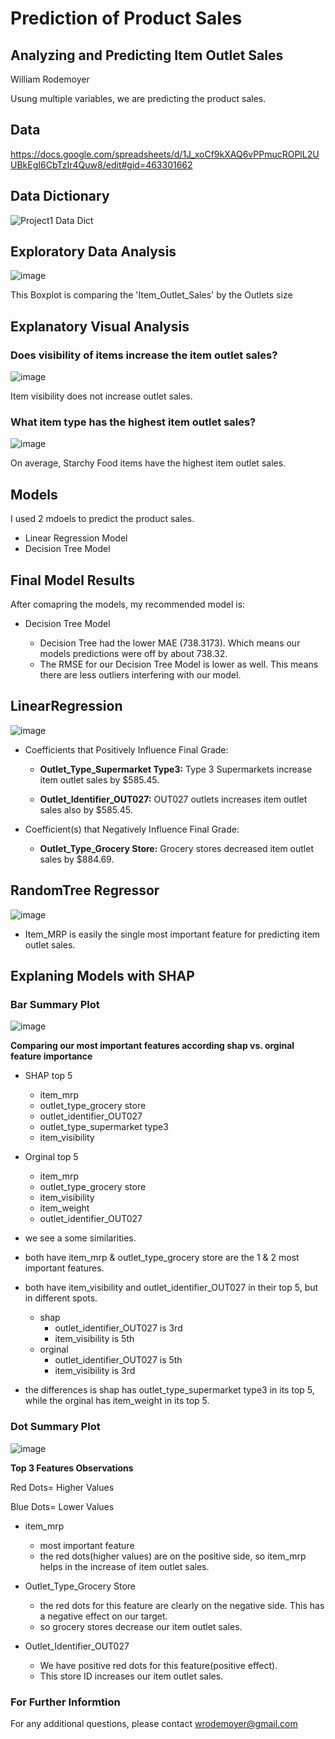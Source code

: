 # Prediction of Product Sales
## Analyzing and Predicting Item Outlet Sales
William Rodemoyer

Usung multiple variables, we are predicting the product sales. 

## Data
https://docs.google.com/spreadsheets/d/1J_xoCf9kXAQ6vPPmucROPlL2UUBkEgI6CbTzIr4Quw8/edit#gid=463301662
## Data Dictionary
![Project1 Data Dict](https://user-images.githubusercontent.com/128072861/236295067-9cf684ce-767d-4e56-a865-20e40e5b08c4.png)

## Exploratory Data Analysis
![image](https://user-images.githubusercontent.com/128072861/236299553-32ba21e3-0a8c-4a69-bb80-d62b0dacb965.png)


This Boxplot is comparing the 'Item_Outlet_Sales' by the Outlets size 

## Explanatory Visual Analysis
### Does visibility of items increase the item outlet sales?
![image](https://user-images.githubusercontent.com/128072861/236298892-3a465787-e443-4e8f-9bc3-91464e6220b1.png)


Item visibility does not increase outlet sales.
### What item type has the highest item outlet sales?

![image](https://user-images.githubusercontent.com/128072861/236299128-a68d07a4-54a0-4def-86f7-cbbee15330bf.png)

On average, Starchy Food items have the highest item outlet sales.
## Models
I used 2 mdoels to predict the product sales. 
  - Linear Regression Model
  - Decision Tree Model
## Final Model Results
After comapring the models, my recommended model is:
- Decision Tree Model

  - Decision Tree had the lower MAE (738.3173). Which means our models predictions were off by about 738.32.
  - The RMSE for our Decision Tree Model is lower as well. This means there are less outliers interfering with our model.

## LinearRegression

![image](https://github.com/wrodemoyer/Prediction-of-Product-Sales/assets/128072861/38f03de5-6ed3-44e0-bfcb-888272902d74)

- Coefficients that Positively Influence Final Grade:
    - **Outlet_Type_Supermarket Type3:** Type 3 Supermarkets increase item outlet sales by $585.45. 
    
    - **Outlet_Identifier_OUT027:** OUT027 outlets increases item outlet sales also by $585.45.
    

- Coefficient(s) that Negatively Influence Final Grade:

    - **Outlet_Type_Grocery Store:** Grocery stores decreased item outlet sales by $884.69.

## RandomTree Regressor

![image](https://github.com/wrodemoyer/Prediction-of-Product-Sales/assets/128072861/addb1012-b244-4d09-b697-800f7857ced3)

- Item_MRP is easily the single most important feature for predicting item outlet sales.

## Explaning Models with SHAP

### Bar Summary Plot
![image](https://github.com/wrodemoyer/Prediction-of-Product-Sales/assets/128072861/05b58509-fbe4-4e39-b702-415b99565411)

**Comparing our most important features according shap vs. orginal feature importance**

- SHAP top 5
    - item_mrp
    - outlet_type_grocery store
    - outlet_identifier_OUT027
    - outlet_type_supermarket type3
    - item_visibility 
- Orginal top 5
    - item_mrp
    - outlet_type_grocery store
    - item_visibility
    - item_weight
    - outlet_identifier_OUT027


- we see a some similarities.
- both have item_mrp & outlet_type_grocery store are the 1 & 2 most important features. 
- both have item_visibility and outlet_identifier_OUT027 in their top 5, but in different spots.
    - shap
        - outlet_identifier_OUT027 is 3rd
        - item_visibility is 5th
    - orginal
        - outlet_identifier_OUT027 is 5th
        - item_visibility is 3rd
- the differences is shap has outlet_type_supermarket type3 in its top 5, while the orginal has item_weight in its top 5.


### Dot Summary Plot

![image](https://github.com/wrodemoyer/Prediction-of-Product-Sales/assets/128072861/20594977-fdd4-4d2d-9595-1bd1bca04281)

**Top 3 Features Observations**

Red Dots= Higher Values

Blue Dots= Lower Values

- item_mrp
    - most important feature
    - the red dots(higher values) are on the positive side, so item_mrp helps in the increase of item outlet sales. 
    

- Outlet_Type_Grocery Store
    - the red dots for this feature are clearly on the negative side. This has a negative effect on our target. 
    - so grocery stores decrease our item outlet sales. 
    
    
- Outlet_Identifier_OUT027
    - We have positive red dots for this feature(positive effect). 
    - This store ID increases our item outlet sales. 




### For Further Informtion
For any additional questions, please contact wrodemoyer@gmail.com
